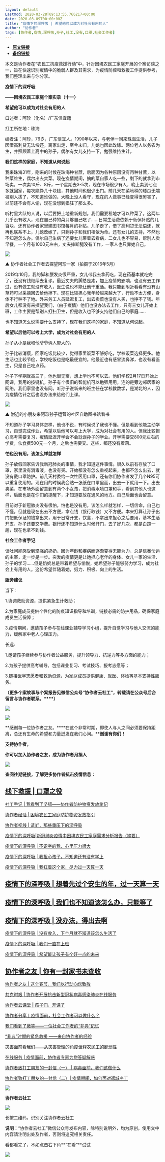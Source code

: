 ```yaml
---
layout: default
Lastmod: 2020-03-28T09:13:55.766217+00:00
date: 2020-03-09T00:00:00Z
title: "疫情下的深呼吸 | 希望他可以成为对社会有用的人"
author: "协作者"
tags: [协作者,疫情,深呼吸,孙子,社工,没有,口罩,社会工作者]
---
```


* [**原文链接**](https://mp.weixin.qq.com/s/4u95bezWHg1MeKP1tbK04w)
* [**备份链接**](http://archive.vn/wip/x10Cl)


本文是协作者在“农民工抗疫救援行动”中，针对困境农民工家庭开展的个案访谈之一，旨在快速识别疫情中的脆弱人群及其需求，为疫情防控和救援工作提供参考，我们整理出来与你分享。

**疫情下的深呼吸**

**——困境农民工家庭个案实录（十一）**

**希望他可以成为对社会有用的人**

口述者：阿珍（化名）/广东信宜籍

打工所在地：珠海

编者注：阿珍，76岁，广东信宜人。1990年以来，与老伴一同来珠海生活，儿子因借高利贷无法偿还，离家出走，至今未归，儿媳也因此改嫁。两位老人以务农为生，并照顾着上高中的孙子，偶尔有女儿支持一下，勉强维持生计。

  

**我们这样的家庭，不知道从何说起**

  

我来珠海31年，刚来的时候在珠海种甘蔗，后面因为各种原因没有再种甘蔗，以种菜维生，偶尔出去卖菜。现在疫情期间，摘的菜自家人吃一些，剩下的就拿到市场卖，一次卖10斤、8斤，一个星期去3-5次，现在市场很少有人，晚上卖到七点多就回家，每次能挣几十块钱，其他时间也很少出门。前几天在菜地种的矮瓜无端被别人拔了，不知道谁做的，大晚上没人看守，现在的人做事已经变得很厉害了，以前还不会有人偷，现在没想到猖狂了那么多。

听村里大队的人说，以后要把土地重新规划，我们需要租地才可以种菜了。这两年几乎没有收入，现在自己种的菜只够自己吃了……日常生活费依赖于低保补贴的几百块，还有协作者家里建图书馆每月的补贴。儿子走了，借了高利贷无法偿还，就再也联系不上，儿媳改嫁了，只剩孙子和我们相依为命。还有女儿的支持，不然也不知道怎么办。偶尔自己生病了还要女儿带着去看病，二女儿也不容易，帮别人卖早餐，一个月有1000元左右，丈夫摔断腿没有工作，一家人也只靠她自己。

![](/images/post/713a756315a86dd881129ad87df13a25.jpg)

▲ 协作者社会工作者去探望阿珍一家（拍摄于2016年5月）  

2019年10月，我的脚和腰发炎很严重，女儿带我去拿药吃，现在药基本就吃完了，还没有钱继续去复诊。最近丈夫的脚总是疼，加上疫情的影响，也没有去工作过，没有做工就没有收入，医生说也不能让他干重活。我只能到附近看看有没有山草药可以采摘回去给他擦下。现在比较担心我年龄越来越大了，行动不太方便，身体不行种不了地。外来务工人员延迟复工，出去卖菜也没有人买，也挣不了钱。年后女儿都没有来探望我们，（由于疫情）他们也没办法去工作，只有三女儿开始上班，工作主要是帮别人打扫卫生，但是收入也不够支持他们自己的家庭……

也不知道怎么说需要什么支持了，现在我们这样的家庭，不知道从何说起。

**希望以后他可以考上大学，成为对社会有用的人**

孙子从小是我和他爷爷俩人带大的。

孙子比较消瘦，回家吃饭比较少，觉得家里饭菜不够好吃，学校饭菜选择更多。他生活也比较节俭，学校吃饭也是吃最便宜的。他最近也有感冒流鼻涕，也没有看医生，只是自己吃点药。

孙子下学期就高三了，他也很无奈，想上学也不可以去。他们学校2月17日开始上网课，我用的按键机，孙子有个很旧的智能机可以勉强用用，连的是旁边邻居家的网络，我们家里也没有网。听孙子说新来的班主任在学校教数学，是湖北的人，因为疫情估计之后也没办法来给他们上课。

![](/images/post/2cb63035f67b274c0fb5e93624d3e92b.jpg)

▲ 附近的小朋友来阿珍孙子运营的社区自助图书馆看书

不知道孙子学习具体怎样，他也不说，有时候说了我也不懂。但是看到他能主动学习，自觉完成作业，希望以后他可以考上大学，成为对社会有用的人。但我比较担心高考需要复习，疫情延迟开学会不会耽误孙子的学业。开学需要交800元左右的学费，伙食费500元一个月，之后也需要交。这些，都还没有着落。

**怕也没有用，该怎么样就怎样**

孙子放假回家告诉我新冠肺炎的事情，我才知道这件事情。很久以前有存放了口罩，家里没有消毒液，也没有买。开始都没有怎么重视起来，也都不怎么出去，就没有戴口罩防护。前几天村委给一次性医用口罩，还有你们协作者发了几个N95可以重复使用的。现在用的时候我会贴一张纸在口罩里面，出去一下就用一下。出去卖菜，在市场外面留意到有两个小女孩，把消毒水喷口罩和手，看到其他人也这样，后面也是在你们的提醒下，才知道要放在通风的地方。自己后面也会留意。

目前对于新冠肺炎没有很怕，怕也是没有用，该怎么样就怎样，一切信命，自己也不懂。但就是现在出去不方便，拿点钱（银行取钱）又不方便。本来打算让孙子出门把低保证的钱拿出来，用于日常开支，饮食，不拿出来担心之后要用，基本生活开支，孙子还要交学费。银行还不知道什么时候开门，去了好几次，都是白跑一趟，现在也拿不到钱。

**社会工作者手记**

  

  

  

  

  

谈吐间能感受到坚强的奶奶，因为年龄和疾病而逐渐变得无能为力，总是信奉命运的主宰，走一步是一步。突发的疫情更是让她担心老伴的身体、女儿一家的生活、孙子的学习……但是奶奶总是带着希望与愉悦，她希望孙子能够努力学习，成为社会上有用的人。这份希望伴随着她，努力、积极、向上的生活。

**服务建议**

当下：

1.协调救助资源，提供紧急生计救助；

2.为家庭成员提供个性化的防疫知识指导和培训，链接必需的防护用品，确保家庭成员生活保障；

3.疫情期间，邀请孩子参与在线课业辅导学习小组，提升自觉学习与他人交流的能力，缓解家中老人心理压力。

  

长远:

1.邀请孩子继续参与协作者公益服务，提升领导力、抗逆力等多方面的能力；

2.为孩子提供高考辅导，包括课业复习、考试技巧、报考志愿等；

3.链接医学志愿者和救助资源，为家庭成员提供健康、就医、体检等基本支持性服务。

**（更多个案故事与个案报告见微信公众号“协作者云社工”，转载请在公众号后台留言与协作者联系。****）**

****![](/images/post/021efca4366b32b61ce70df4cd04fd83.jpg)****

![](/images/post/92a9ca4dd6611580951d335c1de92f39.jpg)

  

**感谢每一位协作者之友。****在这个非常时期，即使人与人之间必须要保持距离，总还有生命的希望和力量迸发在我们心间。****谢谢有你们！**

**支持协作者，**

**你可以加入协作者之友，成为协作者月捐人**

  

![](/images/post/1921acaa2434983cac370722838cfda2.jpg)

  

**查阅往期链接，了解更多协作者抗击疫情信息：**

[线下救援 | 口罩之役](http://mp.weixin.qq.com/s?__biz=MzAwNjIyMjY5MQ==&mid=2649200834&idx=1&sn=37dad1a674bd85f975ea540a7fc465b6&chksm=83039eceb47417d8b46186dfd6a8851359b9b18b6ca1e8ec74725aa2aefa41e6c6f63fcdc6b0&scene=21#wechat_redirect)
------------------------------------------------------------------------------------------------------------------------------------------------------------------------------------------------------------------------------------

[社工手记 | 我看到了坚韧——协作者防护物资发放笔记](http://mp.weixin.qq.com/s?__biz=MzAwNjIyMjY5MQ==&mid=2649200834&idx=2&sn=1c958c724a5d778fb521b0a92102bed4&chksm=83039eceb47417d81b7575cefb6b1e3f9753c93f3436a7e2822219dc9b50c6127c3e4604bd10&scene=21#wechat_redirect)  

[协作者经验 | 困境农民工家庭防护物资发放指引](http://mp.weixin.qq.com/s?__biz=MzAwNjIyMjY5MQ==&mid=2649200834&idx=4&sn=511ee555fc420cc27827f65e29f72214&chksm=83039eceb47417d8165eedaf7bbe510b38b91d0890feddce5dc00467af1b5d42f240ce760497&scene=21#wechat_redirect)  

[协作者视线 | 请听，那些重压下的深呼吸](http://mp.weixin.qq.com/s?__biz=MzAwNjIyMjY5MQ==&mid=2649200628&idx=1&sn=4fe3d59b28a4ac9d72fee3e509c4d665&chksm=830391f8b47418eee29964a994403b50bcd98af7e2e68136477812482ea074974162208da43d&scene=21#wechat_redirect)

[疫情下的深呼吸|新冠肺炎疫情中困境农民工家庭需求分析报告（摘要）](http://mp.weixin.qq.com/s?__biz=MzAwNjIyMjY5MQ==&mid=2649200628&idx=2&sn=047a704bb9b8c8b077fb4d5f9e9ec80f&chksm=830391f8b47418eeae753322cca12714e9299ee8e6d1f3fca32696971bd27fc2461923b4dd59&scene=21#wechat_redirect)

[疫情下的深呼吸 | 不识字的我，心里压力很大](http://mp.weixin.qq.com/s?__biz=MzAwNjIyMjY5MQ==&mid=2649200628&idx=4&sn=16457f6002c68eb2980db064b742a226&chksm=830391f8b47418ee0ec2359fb4fffb580a3fa46dd1a6941df231ecc6fdb40b6df327687a1bd8&scene=21#wechat_redirect)

[疫情下的深呼吸 | 我担心孩子，不知道还有没有学上](http://mp.weixin.qq.com/s?__biz=MzAwNjIyMjY5MQ==&mid=2649200628&idx=5&sn=a2c3713759fd0377e3f2e1ea6eac44f9&chksm=830391f8b47418eecde1ba7cb157f32bfae9d5d87d0d208ade1df254fdd71e6fe561ad8d146a&scene=21#wechat_redirect)

[疫情下的深呼吸 | 我扛着这个家，尽力过一天算一天](http://mp.weixin.qq.com/s?__biz=MzAwNjIyMjY5MQ==&mid=2649200628&idx=3&sn=dd3f211655c72c0b8ee5c28497ca79fb&chksm=830391f8b47418ee566437116f1e217175f653b0bce19fcd8b9eba6b8e23c0c9bf7e9f8f575a&scene=21#wechat_redirect)

[疫情下的深呼吸 | 想着先过个安生的年，过一天算一天](https://mp.weixin.qq.com/s?__biz=MzAwNjIyMjY5MQ==&mid=2649200711&idx=3&sn=392ce39fe189f1db41d5b4a7b743a2e6&scene=21#wechat_redirect)
-----------------------------------------------------------------------------------------------------------------------------------------------------------------

[疫情下的深呼吸 | 我们也不知道该怎么办，只能等了](https://mp.weixin.qq.com/s?__biz=MzAwNjIyMjY5MQ==&mid=2649200711&idx=4&sn=b508fa24a67527030d5b94ad1bbecdf2&scene=21#wechat_redirect)
----------------------------------------------------------------------------------------------------------------------------------------------------------------

[疫情下的深呼吸 | 没办法，得出去啊](https://mp.weixin.qq.com/s?__biz=MzAwNjIyMjY5MQ==&mid=2649200711&idx=5&sn=b70e5d8b12770ea5bb76939198c5a36d&scene=21#wechat_redirect)
---------------------------------------------------------------------------------------------------------------------------------------------------------

[疫情下的深呼吸 | 没有收入，下个月就不知道该怎么生活了](http://mp.weixin.qq.com/s?__biz=MzAwNjIyMjY5MQ==&mid=2649200834&idx=5&sn=67c8082422675ac66d4a61ac35d95c30&chksm=83039eceb47417d8fe993209b1090cf5d66d33292460eac0df76109ab9d4a46fde43ab59c496&scene=21#wechat_redirect)  

[疫情下的深呼吸 | 我们一直在上班](http://mp.weixin.qq.com/s?__biz=MzAwNjIyMjY5MQ==&mid=2649200834&idx=6&sn=c2970ad5e4a21c529fd847801f46cec2&chksm=83039eceb47417d84bb0607a142fc74e1a0d41784b10b3e1f48d8991818217cc2ecd0c7d47a4&scene=21#wechat_redirect)  

[疫情下的深呼吸 | 希望能让孩子有个好一点的未来](http://mp.weixin.qq.com/s?__biz=MzAwNjIyMjY5MQ==&mid=2649200834&idx=7&sn=ed255a8ccceda5910dd895712005ba48&chksm=83039eceb47417d84fba118449b8fe9519ba5bef706a6768ca9571204f64382244d773f71fd6&scene=21#wechat_redirect)  

[协作者之友 | 你有一封家书未查收](https://mp.weixin.qq.com/s?__biz=MzAwNjIyMjY5MQ==&mid=2649200711&idx=1&sn=9f6d111ec7c37ea1e1b57bacff28962a&scene=21#wechat_redirect)
--------------------------------------------------------------------------------------------------------------------------------------------------------

[协作者之友 | 这个春节，我们以行动向您致敬](http://mp.weixin.qq.com/s?__biz=MzAwNjIyMjY5MQ==&mid=2649200557&idx=1&sn=1f42b6729ac82b9c2636a10585ae2519&chksm=830391a1b47418b7f5265046dc0aa2117f433e777d14ef176b23a4dc15b19e2e221f8c9cd640&scene=21#wechat_redirect)

[共克时艰 | 协作者开展抗击新型冠状病毒感染肺炎在线服务](https://mp.weixin.qq.com/s?__biz=MzAwNjIyMjY5MQ==&mid=2649200509&idx=1&sn=bc42f35cca53cca1ab4af6378515eea5&scene=21#wechat_redirect)

[协作者云课堂 | 孩子们，开课了](http://mp.weixin.qq.com/s?__biz=MzAwNjIyMjY5MQ==&mid=2649200834&idx=3&sn=b0ab11d5fc8c11f904afb33516e4e0d8&chksm=83039eceb47417d888b806029f93833bb81facfd5aed401e1b93067f6dcea31b10803a384dd6&scene=21#wechat_redirect)  

[协作者分享丨疫情面前，社会工作者可以做什么？](https://mp.weixin.qq.com/s?__biz=MzIxNDIwNjM5NQ==&mid=2651248503&idx=5&sn=2f61a2da810819056bb0c9bf707f4383&scene=21#wechat_redirect)

[我们看到了微笑——一位社会工作者的“非典”记忆](https://mp.weixin.qq.com/s?__biz=MzAwNjIyMjY5MQ==&mid=2649200490&idx=3&sn=1869f20c85d291ef337d1fc1a460ebbf&scene=21#wechat_redirect)

[“非典”时期的紧急救援 ——来自协作者的经验](https://mp.weixin.qq.com/s?__biz=MzAwNjIyMjY5MQ==&mid=2649200490&idx=2&sn=1d43e852b7a5d38b15ffef41af6fe9cd&scene=21#wechat_redirect)

[灾害面前看我们——从灾害管理的角度诠释农民工的脆弱性](https://mp.weixin.qq.com/s?__biz=MzAwNjIyMjY5MQ==&mid=2649200490&idx=4&sn=b15e9615657f3d88e2e9a8eb73acf94b&scene=21#wechat_redirect)

[在线服务 | 疫情面前，协作者专家为您答疑解惑](http://mp.weixin.qq.com/s?__biz=MzAwNjIyMjY5MQ==&mid=2649200557&idx=4&sn=f351fe81a9a4b0b83f7cf3a77df47bcd&chksm=830391a1b47418b7a087ecfd26b49cba110f423a68b6f1111a2843a000b2de8e664f2dea7958&scene=21#wechat_redirect)

[协作者致打工朋友的一封信（一） | 病毒面前，我们该做什么](https://mp.weixin.qq.com/s?__biz=MzAwNjIyMjY5MQ==&mid=2649200490&idx=1&sn=3712ccf378f28314c6631e7a25a6fd93&scene=21#wechat_redirect)

[协作者致打工朋友的一封信（二）| 疫情期间，如何面对返城务工](https://mp.weixin.qq.com/s?__biz=MzAwNjIyMjY5MQ==&mid=2649200509&idx=2&sn=93fdb6235e9e23b6325390f5d5067f7f&scene=21#wechat_redirect)

  

![](/images/post/a43627e61135f1aa4a864d91d5f6de72.jpg)

**协作者云社工**  

![](/images/post/8e25d5b7ea2a36d99e89446c75b6e856.jpg)

长按二维码，识别关注协作者云社工

**说明：**“协作者云社工”微信公众号发布内容，除特别说明外，均为原创，使用文中内容请注明出处及作者，否则将追究相关责任。

  

看都看完了，不如点击右下角**“在看”**试试

![](/images/post/cb489f0fd4e4e3e692412fa04833d912.jpg)

